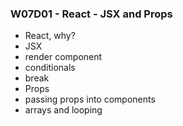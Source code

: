 ### W07D01 - React - JSX and Props

- React, why?
- JSX
 - render component
 - conditionals
- break
- Props
- passing props into components
- arrays and looping

